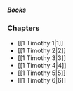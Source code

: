##### *[Books](--Bible--.md)*

### Chapters
- [[1 Timothy 1|1]]
- [[1 Timothy 2|2]]
- [[1 Timothy 3|3]]
- [[1 Timothy 4|4]]
- [[1 Timothy 5|5]]
- [[1 Timothy 6|6]]
